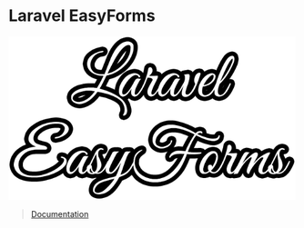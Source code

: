 # Laravel EasyForms
![Laravel EasyForms Logo](/src/Docs/assets/Laravel%20EasyForms%20Logo.png)

> [Documentation](https://boredlunatic.github.io/Laravel-EasyForms/)